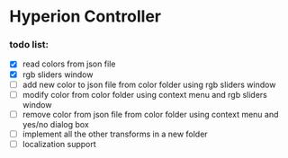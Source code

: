 # Hyperion Controller
### todo list:
- [x] read colors from json file
- [x] rgb sliders window
- [ ] add new color to json file from color folder using rgb sliders window
- [ ] modify color from color folder using context menu and rgb sliders window
- [ ] remove color from json file from color folder using context menu and yes/no dialog box
- [ ] implement all the other transforms in a new folder
- [ ] localization support
